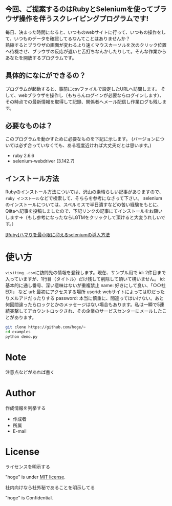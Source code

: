 ## 今回、ご提案するのはRubyとSeleniumを使ってブラウザ操作を伴うスクレイピングプログラムです!

毎日、決まった時間になると、いつものwebサイトに行って、いつもの操作をして、いつものデータを確認してるなんてことはありませんか？  
熟練するとブラウザの画面が変わるより速くマウスカーソルを次のクリック位置へ待機させ、ブラウザの反応が遅いと舌打ちなんかしたりして。そんな作業からあなたを開放するプログラムです。

## 具体的になにができるの？

プログラムが起動すると、事前にcsvファイルで設定したURLへ訪問します。
そして、webブラウザを操作し（もちろんログインが必要ならログインします）、その時点での最新情報を取得して記録、関係者へメール配信し作業ログも残します。

## 必要なものは？

 このプログラムを動かすために必要なものを下記に示します。
 (バージョンについては必ず合っていなくても、ある程度近ければ大丈夫だとは思います。)

 * ruby 2.6.6
 * selenium-webdriver (3.142.7)

## インストール方法

Rubyのインストール方法については、沢山の素晴らしい記事がありますので、`ruby インストール`などで検索して、そちらを参考になさって下さい。
seleniumのインストールについては、スペルミスで半日潰すなどの苦い経験をもとに、Qiitaへ記事を投稿しましたので、下記リンクの記事にてインストールをお願いします→（もし参考になったならLGTMをクリックして頂けると大変うれしいです。）

[[Ruby]ハマりを最小限に抑えるseleniumの導入方法](https://qiita.com/atsushi0919/items/5502e7cdbdb878947cc9)

# 使い方

`visiting_.csv`に訪問先の情報を登録します。現在、サンプル用で id: 2件目まで入っていますが、1行目（タイトル）だけ残して削除して頂いて構いません。
id: 基本的に通し番号、深い意味はないが重複禁止
name: 好きにして良い、「○○社 EDI」 など
url: 最初にアクセスする場所
userid: webサイトによってはIDだったりメルアドだったりする
password: 本当に慎重に、間違ってはいけない。あと何回間違ったらロックとかのメッセージはない場合もあります。私は一瞬で5連続突撃してアカウントロックされ、その企業のサービスセンターにメールしたことがあります。
```bash
git clone https://github.com/hoge/~
cd examples
python demo.py
```

# Note

注意点などがあれば書く

# Author

作成情報を列挙する

* 作成者
* 所属
* E-mail

# License
ライセンスを明示する

"hoge" is under [MIT license](https://en.wikipedia.org/wiki/MIT_License).

社内向けなら社外秘であることを明示してる

"hoge" is Confidential.
